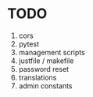 # TODO
1. cors
2. pytest
3. management scripts
4. justfile / makefile
5. password reset
6. translations
7. admin constants